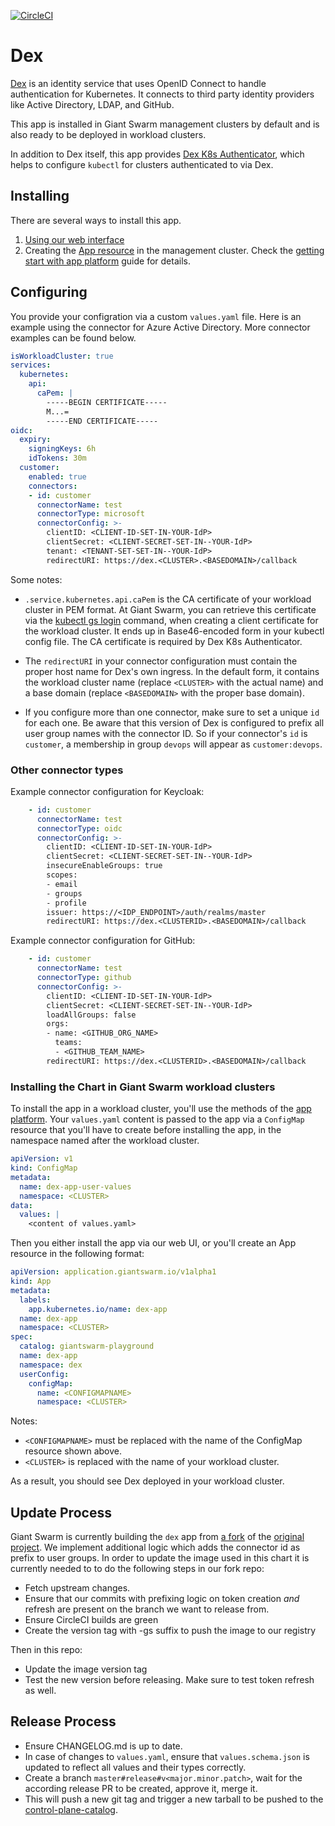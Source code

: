[![CircleCI](https://circleci.com/gh/giantswarm/dex-app.svg?style=shield&circle-token=7552290f91277c20801ee5bf7ff8c754a9f59d6d)](https://circleci.com/gh/giantswarm/dex-app)

# Dex

[Dex](https://dexidp.io/) is an identity service that uses OpenID Connect to handle authentication for Kubernetes. It connects to third party identity providers like Active Directory, LDAP, and GitHub.

This app is installed in Giant Swarm management clusters by default and is also ready to be deployed in workload clusters.

In addition to Dex itself, this app provides [Dex K8s Authenticator](https://github.com/mintel/dex-k8s-authenticator), which helps to configure `kubectl` for clusters authenticated to via Dex.

## Installing

There are several ways to install this app.

1. [Using our web interface](https://docs.giantswarm.io/ui-api/web/app-platform/#installing-an-app)
2. Creating the [App resource](https://docs.giantswarm.io/ui-api/management-api/crd/apps.application.giantswarm.io/) in the management cluster. Check the [getting start with app platform](https://docs.giantswarm.io/app-platform/getting-started/) guide for details.

## Configuring

You provide your configration via a custom `values.yaml` file. Here is an example using the connector for Azure Active Directory. More connector examples can be found below.

```yaml
isWorkloadCluster: true
services:
  kubernetes:
    api:
      caPem: |
        -----BEGIN CERTIFICATE-----
        M...=
        -----END CERTIFICATE-----
oidc:
  expiry:
    signingKeys: 6h
    idTokens: 30m
  customer:
    enabled: true
    connectors:
    - id: customer
      connectorName: test
      connectorType: microsoft
      connectorConfig: >-
        clientID: <CLIENT-ID-SET-IN-YOUR-IdP>
        clientSecret: <CLIENT-SECRET-SET-IN--YOUR-IdP>
        tenant: <TENANT-SET-SET-IN--YOUR-IdP>
        redirectURI: https://dex.<CLUSTER>.<BASEDOMAIN>/callback
```

Some notes:

- `.service.kubernetes.api.caPem` is the CA certificate of your workload cluster in PEM format. At Giant Swarm, you can retrieve this certificate via the [kubectl gs login](https://docs.giantswarm.io/ui-api/kubectl-gs/login/) command, when creating a client certificate for the workload cluster. It ends up in Base46-encoded form in your kubectl config file. The CA certificate is required by Dex K8s Authenticator.

- The `redirectURI` in your connector configuration must contain the proper host name for Dex's own ingress. In the default form, it contains the workload cluster name (replace `<CLUSTER>` with the actual name) and a base domain (replace `<BASEDOMAIN>` with the proper base domain).

- If you configure more than one connector, make sure to set a unique `id` for each one. Be aware that this version of Dex is configured to prefix all user group names with the connector ID. So if your connector's `id` is `customer`, a membership in group `devops` will appear as `customer:devops`.

### Other connector types

Example connector configuration for Keycloak:

```yaml
    - id: customer
      connectorName: test
      connectorType: oidc
      connectorConfig: >-
        clientID: <CLIENT-ID-SET-IN-YOUR-IdP>
        clientSecret: <CLIENT-SECRET-SET-IN--YOUR-IdP>
        insecureEnableGroups: true
        scopes:
        - email
        - groups
        - profile
        issuer: https://<IDP_ENDPOINT>/auth/realms/master
        redirectURI: https://dex.<CLUSTERID>.<BASEDOMAIN>/callback
```

Example connector configuration for GitHub:

```yaml
    - id: customer
      connectorName: test
      connectorType: github
      connectorConfig: >-
        clientID: <CLIENT-ID-SET-IN-YOUR-IdP>
        clientSecret: <CLIENT-SECRET-SET-IN--YOUR-IdP>
        loadAllGroups: false
        orgs:
        - name: <GITHUB_ORG_NAME>
          teams:
          - <GITHUB_TEAM_NAME>
        redirectURI: https://dex.<CLUSTERID>.<BASEDOMAIN>/callback
```

### Installing the Chart in Giant Swarm workload clusters

To install the app in a workload cluster, you'll use the methods of the [app platform](https://docs.giantswarm.io/app-platform/). Your `values.yaml` content is passed to the app via a `ConfigMap` resource that you'll have to create before installing the app, in the namespace named after the workload cluster.

```yaml
apiVersion: v1
kind: ConfigMap
metadata:
  name: dex-app-user-values
  namespace: <CLUSTER>
data:
  values: |
    <content of values.yaml>
```

Then you either install the app via our web UI, or you'll create an App resource in the following format:

```yaml
apiVersion: application.giantswarm.io/v1alpha1
kind: App
metadata:
  labels:
    app.kubernetes.io/name: dex-app
  name: dex-app
  namespace: <CLUSTER>
spec:
  catalog: giantswarm-playground
  name: dex-app
  namespace: dex
  userConfig:
    configMap:
      name: <CONFIGMAPNAME>
      namespace: <CLUSTER>
```

Notes:

- `<CONFIGMAPNAME>` must be replaced with the name of the ConfigMap resource shown above.
- `<CLUSTER>` is replaced with the name of your workload cluster.

As a result, you should see Dex deployed in your workload cluster.

## Update Process

Giant Swarm is currently building the `dex` app from [a fork](https://github.com/giantswarm/dex) of the [original project](https://github.com/dexidp/dex).
We implement additional logic which adds the connector id as prefix to user groups.
In order to update the image used in this chart it is currently needed to to do the following steps in our fork repo:

- Fetch upstream changes.
- Ensure that our commits with prefixing logic on token creation _and_ refresh are present on the branch we want to release from.
- Ensure CircleCI builds are green
- Create the version tag with -gs suffix to push the image to our registry

Then in this repo:

- Update the image version tag
- Test the new version before releasing. Make sure to test token refresh as well.

## Release Process

- Ensure CHANGELOG.md is up to date.
- In case of changes to `values.yaml`, ensure that `values.schema.json` is updated to reflect all values and their types correctly.
- Create a branch `master#release#v<major.minor.patch>`, wait for the according release PR to be created, approve it, merge it.
- This will push a new git tag and trigger a new tarball to be pushed to the
[control-plane-catalog](https://github.com/giantswarm/control-plane-catalog).
